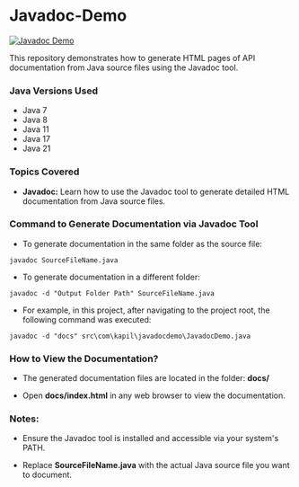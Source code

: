# Javadoc-Demo

[![Javadoc Demo](https://img.shields.io/badge/Javadoc-Demo-blue.svg)](#)

This repository demonstrates how to generate HTML pages of API documentation from Java source files using the Javadoc tool.

### Java Versions Used

- Java 7
- Java 8
- Java 11
- Java 17
- Java 21

### Topics Covered

- **Javadoc:** Learn how to use the Javadoc tool to generate detailed HTML documentation from Java source files.

### Command to Generate Documentation via Javadoc Tool

- To generate documentation in the same folder as the source file:

```console
javadoc SourceFileName.java
```

- To generate documentation in a different folder:

```console
javadoc -d "Output Folder Path" SourceFileName.java
```

- For example, in this project, after navigating to the project root, the following command was executed:

```console
javadoc -d "docs" src\com\kapil\javadocdemo\JavadocDemo.java
```

### How to View the Documentation?

- The generated documentation files are located in the folder: <strong>docs/</strong>

- Open <strong>docs/index.html</strong> in any web browser to view the documentation.

### Notes:

- Ensure the Javadoc tool is installed and accessible via your system's PATH.

- Replace <strong>SourceFileName.java</strong> with the actual Java source file you want to document.
